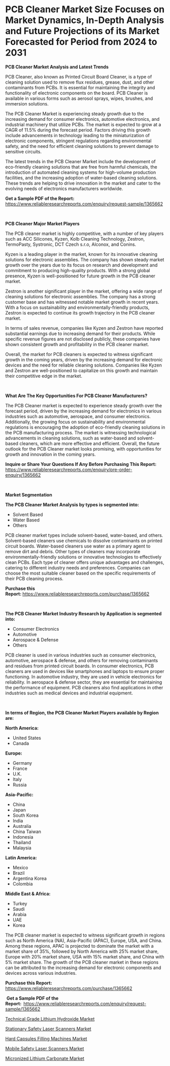 <p><h1>PCB Cleaner Market Size Focuses on Market Dynamics, In-Depth Analysis and Future Projections of its Market Forecasted for Period from 2024 to 2031</h1></p><p><strong>PCB Cleaner Market Analysis and Latest Trends</strong></p>
<p><p>PCB Cleaner, also known as Printed Circuit Board Cleaner, is a type of cleaning solution used to remove flux residues, grease, dust, and other contaminants from PCBs. It is essential for maintaining the integrity and functionality of electronic components on the board. PCB Cleaner is available in various forms such as aerosol sprays, wipes, brushes, and immersion solutions.</p><p>The PCB Cleaner Market is experiencing steady growth due to the increasing demand for consumer electronics, automotive electronics, and industrial machinery that utilize PCBs. The market is expected to grow at a CAGR of 11.5% during the forecast period. Factors driving this growth include advancements in technology leading to the miniaturization of electronic components, stringent regulations regarding environmental safety, and the need for efficient cleaning solutions to prevent damage to sensitive circuits.</p><p>The latest trends in the PCB Cleaner Market include the development of eco-friendly cleaning solutions that are free from harmful chemicals, the introduction of automated cleaning systems for high-volume production facilities, and the increasing adoption of water-based cleaning solutions. These trends are helping to drive innovation in the market and cater to the evolving needs of electronics manufacturers worldwide.</p></p>
<p><strong>Get a Sample PDF of the Report:&nbsp;</strong> <a href="https://www.reliableresearchreports.com/enquiry/request-sample/1365662">https://www.reliableresearchreports.com/enquiry/request-sample/1365662</a></p>
<p>&nbsp;</p>
<p><strong>PCB Cleaner Major Market Players</strong></p>
<p><p>The PCB cleaner market is highly competitive, with a number of key players such as ACC Silicones, Kyzen, Kolb Cleaning Technology, Zestron, TermoPasty, Systronic, DCT Czech s.r.o, Alconox, and Conins.</p><p>Kyzen is a leading player in the market, known for its innovative cleaning solutions for electronic assemblies. The company has shown steady market growth over the years due to its focus on research and development and commitment to producing high-quality products. With a strong global presence, Kyzen is well-positioned for future growth in the PCB cleaner market.</p><p>Zestron is another significant player in the market, offering a wide range of cleaning solutions for electronic assemblies. The company has a strong customer base and has witnessed notable market growth in recent years. With a focus on sustainability and environmentally-friendly products, Zestron is expected to continue its growth trajectory in the PCB cleaner market.</p><p>In terms of sales revenue, companies like Kyzen and Zestron have reported substantial earnings due to increasing demand for their products. While specific revenue figures are not disclosed publicly, these companies have shown consistent growth and profitability in the PCB cleaner market.</p><p>Overall, the market for PCB cleaners is expected to witness significant growth in the coming years, driven by the increasing demand for electronic devices and the need for reliable cleaning solutions. Companies like Kyzen and Zestron are well-positioned to capitalize on this growth and maintain their competitive edge in the market.</p></p>
<p>&nbsp;</p>
<p><strong>What Are The Key Opportunities For PCB Cleaner Manufacturers?</strong></p>
<p><p>The PCB Cleaner market is expected to experience steady growth over the forecast period, driven by the increasing demand for electronics in various industries such as automotive, aerospace, and consumer electronics. Additionally, the growing focus on sustainability and environmental regulations is encouraging the adoption of eco-friendly cleaning solutions in the PCB manufacturing process. The market is witnessing technological advancements in cleaning solutions, such as water-based and solvent-based cleaners, which are more effective and efficient. Overall, the future outlook for the PCB Cleaner market looks promising, with opportunities for growth and innovation in the coming years.</p></p>
<p><strong>Inquire or Share Your Questions If Any Before Purchasing This Report:</strong> <a href="https://www.reliableresearchreports.com/enquiry/pre-order-enquiry/1365662">https://www.reliableresearchreports.com/enquiry/pre-order-enquiry/1365662</a></p>
<p>&nbsp;</p>
<p><strong>Market Segmentation</strong></p>
<p><strong>The PCB Cleaner Market Analysis by types is segmented into:</strong></p>
<p><ul><li>Solvent Based</li><li>Water Based</li><li>Others</li></ul></p>
<p><p>PCB cleaner market types include solvent-based, water-based, and others. Solvent-based cleaners use chemicals to dissolve contaminants on printed circuit boards. Water-based cleaners use water as a primary agent to remove dirt and debris. Other types of cleaners may incorporate environmentally-friendly solutions or innovative technologies to effectively clean PCBs. Each type of cleaner offers unique advantages and challenges, catering to different industry needs and preferences. Companies can choose the most suitable cleaner based on the specific requirements of their PCB cleaning process.</p></p>
<p><strong>Purchase this Report:&nbsp;</strong><a href="https://www.reliableresearchreports.com/purchase/1365662">https://www.reliableresearchreports.com/purchase/1365662</a></p>
<p>&nbsp;</p>
<p><strong>The PCB Cleaner Market Industry Research by Application is segmented into:</strong></p>
<p><ul><li>Consumer Electronics</li><li>Automotive</li><li>Aerospace & Defense</li><li>Others</li></ul></p>
<p><p>PCB cleaner is used in various industries such as consumer electronics, automotive, aerospace & defense, and others for removing contaminants and residues from printed circuit boards. In consumer electronics, PCB cleaners are used in devices like smartphones and laptops to ensure proper functioning. In automotive industry, they are used in vehicle electronics for reliability. In aerospace & defense sector, they are essential for maintaining the performance of equipment. PCB cleaners also find applications in other industries such as medical devices and industrial equipment.</p></p>
<p>&nbsp;</p>
<p><strong>In terms of Region, the PCB Cleaner Market Players available by Region are:</strong></p>
<p>
    <p> <strong> North America: </strong>
        <ul>
            <li>United States</li>
            <li>Canada</li>
        </ul>
        </p> 
    <p> <strong> Europe: </strong>
        <ul>
            <li>Germany</li>
            <li>France</li>
            <li>U.K.</li>
            <li>Italy</li>
            <li>Russia</li>
        </ul>
        </p> 
    <p> <strong> Asia-Pacific: </strong>
        <ul>
            <li>China</li>
            <li>Japan</li>
            <li>South Korea</li>
            <li>India</li>
            <li>Australia</li>
            <li>China Taiwan</li>
            <li>Indonesia</li>
            <li>Thailand</li>
            <li>Malaysia</li>
        </ul>
        </p> 
    <p> <strong> Latin America: </strong>
        <ul>
            <li>Mexico</li>
            <li>Brazil</li>
            <li>Argentina Korea</li>
            <li>Colombia</li>
        </ul>
        </p> 
    <p> <strong> Middle East & Africa: </strong>
        <ul>
            <li>Turkey</li>
            <li>Saudi</li>
            <li>Arabia</li>
            <li>UAE</li>
            <li>Korea</li>
        </ul>
    </p>
    </p>
<p><p>The PCB cleaner market is expected to witness significant growth in regions such as North America (NA), Asia-Pacific (APAC), Europe, USA, and China. Among these regions, APAC is projected to dominate the market with a market share of 35%, followed by North America with 25% market share, Europe with 20% market share, USA with 15% market share, and China with 5% market share. The growth of the PCB cleaner market in these regions can be attributed to the increasing demand for electronic components and devices across various industries.</p></p>
<p><strong>Purchase this Report: </strong><a href="https://www.reliableresearchreports.com/purchase/1365662">https://www.reliableresearchreports.com/purchase/1365662</a></p>
<p>&nbsp;<strong>Get a Sample PDF of the Report:&nbsp;&nbsp;</strong><a href="https://www.reliableresearchreports.com/enquiry/request-sample/1365662">https://www.reliableresearchreports.com/enquiry/request-sample/1365662</a></p>
<p><strong></strong></p>
<p><p><a href="https://github.com/BryceTownsendr/Market-Research-Report-List-3/blob/main/technical-grade-lithium-hydroxide-market.md">Technical Grade Lithium Hydroxide Market</a></p><p><a href="https://medium.com/@julianichols11972/stationary-safety-laser-scanners-market-furnishes-information-on-market-share-market-trends-and-c68ee2aa3083">Stationary Safety Laser Scanners Market</a></p><p><a href="https://medium.com/@julianichols11972/hard-capsules-filling-machines-market-comprehensive-assessment-by-type-application-and-geography-e114d1c40102">Hard Capsules Filling Machines Market</a></p><p><a href="https://medium.com/@julianichols11972/decoding-mobile-safety-laser-scanners-market-metrics-market-share-trends-and-growth-patterns-d137a1e30bdf">Mobile Safety Laser Scanners Market</a></p><p><a href="https://github.com/mahnoor2003/Market-Research-Report-List-3/blob/main/micronized-lithium-carbonate-market.md">Micronized Lithium Carbonate Market</a></p></p>